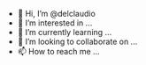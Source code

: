 - 👋 Hi, I’m @delclaudio
- 👀 I’m interested in ...
- 🌱 I’m currently learning ...
- 💞️ I’m looking to collaborate on ...
- 📫 How to reach me ...

<!---
delclaudio/delclaudio is a ✨ special ✨ repository because its `README.md` (this file) appears on your GitHub profile.
You can click the Preview link to take a look at your changes.
--->
